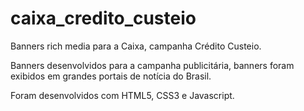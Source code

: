 # caixa_credito_custeio
Banners rich media para a Caixa, campanha Crédito Custeio.

Banners desenvolvidos para a campanha publicitária, banners foram exibidos em grandes portais de notícia do Brasil.

Foram desenvolvidos com HTML5, CSS3 e Javascript.
